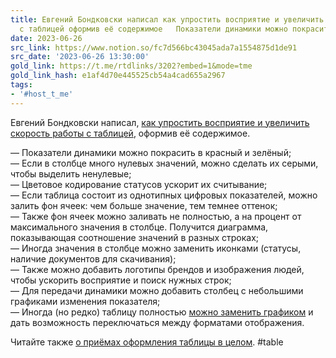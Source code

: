 ```yaml
---
title: Евгений Бондковски написал как упростить восприятие и увеличить скорость работы
  с таблицей оформив её содержимое   Показатели динамики можно покрасить
date: 2023-06-26
src_link: https://www.notion.so/fc7d566bc43045ada7a1554875d1de91
src_date: '2023-06-26 13:30:00'
gold_link: https://t.me/rtdlinks/3202?embed=1&mode=tme
gold_link_hash: e1af4d70e445525cb54a4cad655a2967
tags:
- '#host_t_me'
---
```


Евгений Бондковски написал, [как упростить восприятие и увеличить скорость работы с таблицей](https://vc.ru/design/724530), оформив её содержимое.  
  
— Показатели динамики можно покрасить в красный и зелёный;  
— Если в столбце много нулевых значений, можно сделать их серыми, чтобы выделить ненулевые;  
— Цветовое кодирование статусов ускорит их считывание;  
— Если таблица состоит из однотипных цифровых показателей, можно залить фон ячеек: чем больше значение, тем темнее оттенок;  
— Также фон ячеек можно заливать не полностью, а на процент от максимального значения в столбце. Получится диаграмма, показывающая соотношение значений в разных строках;  
— Иногда значения в столбце можно заменить иконками (статусы, наличие документов для скачивания);  
— Также можно добавить логотипы брендов и изображения людей, чтобы ускорить восприятие и поиск нужных строк;  
— Для передачи динамики можно добавить столбец с небольшими графиками изменения показателя;  
— Иногда (но редко) таблицу полностью [можно заменить графиком](https://vc.ru/u/160698-evgeny-bondkowski/554703) и дать возможность переключаться между форматами отображения.  
  
Читайте также [о приёмах оформления таблицы в целом](https://vc.ru/u/160698-evgeny-bondkowski/554691). #table